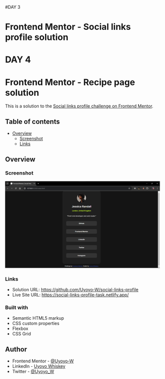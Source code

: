 #DAY 3

# Frontend Mentor - Social links profile solution

# DAY 4
# Frontend Mentor - Recipe page solution

This is a solution to the [Social links profile challenge on Frontend Mentor](https://www.frontendmentor.io/learning-paths/getting-started-on-frontend-mentor-XJhRWRREZd/steps/66b66e0245dac69103c7ee03/challenge/start).  

## Table of contents

- [Overview](#overview)
  - [Screenshot](#screenshot)
  - [Links](#links)

## Overview

### Screenshot

![](./assets/images/Screenshot%20(139).png)



### Links

- Solution URL: https://github.com/Uyoyo-W/social-links-profile
- Live Site URL: https://social-links-profile-task.netlify.app/


### Built with

- Semantic HTML5 markup
- CSS custom properties
- Flexbox
- CSS Grid

## Author

- Frontend Mentor - [@Uyoyo-W](https://www.frontendmentor.io/profile/Uyoyo-W)
- LinkedIn - [Uyoyo Whiskey](https://www.linkedin.com/in/uyoyo-whiskey/)
- Twitter - [@Uyoyo_W](https://x.com/Uyoyo_W)
